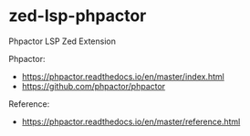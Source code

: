# zed-lsp-phpactor
Phpactor LSP Zed Extension

Phpactor:

- https://phpactor.readthedocs.io/en/master/index.html
- https://github.com/phpactor/phpactor

Reference:
- https://phpactor.readthedocs.io/en/master/reference.html
